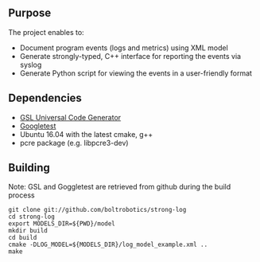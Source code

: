 ## Purpose
The project enables to:

* Document program events (logs and metrics) using XML model
* Generate strongly-typed, C++ interface for reporting the events via syslog
* Generate Python script for viewing the events in a user-friendly format

## Dependencies
* [GSL Universal Code Generator](https://github.com/imatix/gsl)
* [Googletest](https://github.com/google/googletest)
* Ubuntu 16.04 with the latest cmake, g++
* pcre package (e.g. libpcre3-dev)

## Building
Note: GSL and Goggletest are retrieved from github during the build process

    git clone git://github.com/boltrobotics/strong-log
    cd strong-log
    export MODELS_DIR=${PWD}/model
    mkdir build
    cd build
    cmake -DLOG_MODEL=${MODELS_DIR}/log_model_example.xml ..
    make

